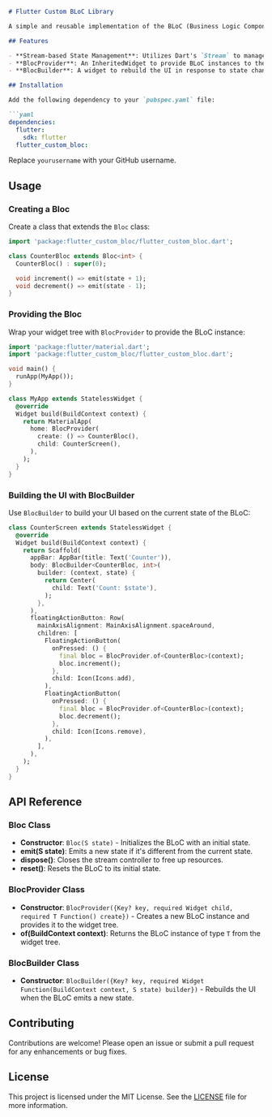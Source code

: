 ```markdown
# Flutter Custom BLoC Library

A simple and reusable implementation of the BLoC (Business Logic Component) pattern for Flutter applications. This library provides a way to manage state and business logic using streams, making it easier to separate UI from business logic.

## Features

- **Stream-based State Management**: Utilizes Dart's `Stream` to manage state updates in a reactive manner.
- **BlocProvider**: An InheritedWidget to provide BLoC instances to the widget tree.
- **BlocBuilder**: A widget to rebuild the UI in response to state changes.

## Installation

Add the following dependency to your `pubspec.yaml` file:

```yaml
dependencies:
  flutter:
    sdk: flutter
  flutter_custom_bloc:
```

Replace `yourusername` with your GitHub username.

## Usage

### Creating a Bloc

Create a class that extends the `Bloc` class:

```dart
import 'package:flutter_custom_bloc/flutter_custom_bloc.dart';

class CounterBloc extends Bloc<int> {
  CounterBloc() : super(0);

  void increment() => emit(state + 1);
  void decrement() => emit(state - 1);
}
```

### Providing the Bloc

Wrap your widget tree with `BlocProvider` to provide the BLoC instance:

```dart
import 'package:flutter/material.dart';
import 'package:flutter_custom_bloc/flutter_custom_bloc.dart';

void main() {
  runApp(MyApp());
}

class MyApp extends StatelessWidget {
  @override
  Widget build(BuildContext context) {
    return MaterialApp(
      home: BlocProvider(
        create: () => CounterBloc(),
        child: CounterScreen(),
      ),
    );
  }
}
```

### Building the UI with BlocBuilder

Use `BlocBuilder` to build your UI based on the current state of the BLoC:

```dart
class CounterScreen extends StatelessWidget {
  @override
  Widget build(BuildContext context) {
    return Scaffold(
      appBar: AppBar(title: Text('Counter')),
      body: BlocBuilder<CounterBloc, int>(
        builder: (context, state) {
          return Center(
            child: Text('Count: $state'),
          );
        },
      ),
      floatingActionButton: Row(
        mainAxisAlignment: MainAxisAlignment.spaceAround,
        children: [
          FloatingActionButton(
            onPressed: () {
              final bloc = BlocProvider.of<CounterBloc>(context);
              bloc.increment();
            },
            child: Icon(Icons.add),
          ),
          FloatingActionButton(
            onPressed: () {
              final bloc = BlocProvider.of<CounterBloc>(context);
              bloc.decrement();
            },
            child: Icon(Icons.remove),
          ),
        ],
      ),
    );
  }
}
```

## API Reference

### Bloc Class

- **Constructor**: `Bloc(S state)` - Initializes the BLoC with an initial state.
- **emit(S state)**: Emits a new state if it's different from the current state.
- **dispose()**: Closes the stream controller to free up resources.
- **reset()**: Resets the BLoC to its initial state.

### BlocProvider Class

- **Constructor**: `BlocProvider({Key? key, required Widget child, required T Function() create})` - Creates a new BLoC instance and provides it to the widget tree.
- **of<T extends Bloc>(BuildContext context)**: Returns the BLoC instance of type `T` from the widget tree.

### BlocBuilder Class

- **Constructor**: `BlocBuilder({Key? key, required Widget Function(BuildContext context, S state) builder})` - Rebuilds the UI when the BLoC emits a new state.

## Contributing

Contributions are welcome! Please open an issue or submit a pull request for any enhancements or bug fixes.

## License

This project is licensed under the MIT License. See the [LICENSE](LICENSE) file for more information.
```